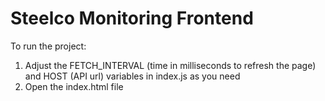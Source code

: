 # Steelco Monitoring Frontend

To run the project:

1. Adjust the FETCH_INTERVAL (time in milliseconds to refresh the page) and HOST (API url) variables in index.js as you need
2. Open the index.html file
